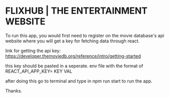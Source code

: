 # FLIXHUB | THE ENTERTAINMENT WEBSITE
To run this app, you would first need to register on the movie database's api website where you will get a key for fetching data through react.

link for getting the api key: https://developer.themoviedb.org/reference/intro/getting-started

this key should be pasted in a seperate. env file with the format of REACT_API_APP_KEY= KEY VAL

after doing this go to terminal and type in npm run start to run the app.

Thanks.

